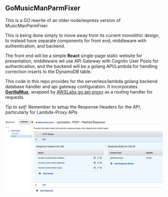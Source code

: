 ## GoMusicManParmFixer

This is a GO rewrite of an older node/express version of MusicManParmFixer.

This is being done simply to move away from its current monolithic design, to instead 
have separate components for front end, middleware with authentication, and backend.

The front end will be a simple **React** single-page static website for presentation, 
middleware wil use API Gateway with Cognito User Pools for authentication, and the backend
will be a golang API/Lambda for handling correction inserts to the DynamoDB table.

This code in this repo provides for the serverless/lambda golang backend database handler and api gateway 
configuration. It incorporates [**GorillaMux**](https://github.com/gorilla/mux), wrapped by 
[AWSLabs go api proxy](https://github.com/awslabs/aws-lambda-go-api-proxy) as a routing handler for requests. 

_Tip to self_:
Remember to setup the Response Headers for the API, particularly for Lambda-Proxy APIs

![API Gateway](./APIGatewayResponseHeaders.png)




